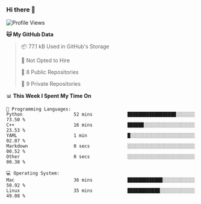 ### Hi there 👋

<!--
**huayuan4396/huayuan4396** is a ✨ _special_ ✨ repository because its `README.md` (this file) appears on your GitHub profile.

Here are some ideas to get you started:

- 🔭 I’m currently working on ...
- 🌱 I’m currently learning ...
- 👯 I’m looking to collaborate on ...
- 🤔 I’m looking for help with ...
- 💬 Ask me about ...
- 📫 How to reach me: ...
- 😄 Pronouns: ...
- ⚡ Fun fact: ...
-->

<!--START_SECTION:waka-->
![Profile Views](http://img.shields.io/badge/Profile%20Views-0-blue)

**🐱 My GitHub Data** 

> 📦 77.1 kB Used in GitHub's Storage 
 > 
> 🚫 Not Opted to Hire
 > 
> 📜 8 Public Repositories 
 > 
> 🔑 9 Private Repositories 
 > 
📊 **This Week I Spent My Time On** 

```text
💬 Programming Languages: 
Python                   52 mins             ██████████████████░░░░░░░   73.50 % 
C++                      16 mins             ██████░░░░░░░░░░░░░░░░░░░   23.53 % 
YAML                     1 min               █░░░░░░░░░░░░░░░░░░░░░░░░   02.07 % 
Markdown                 0 secs              ░░░░░░░░░░░░░░░░░░░░░░░░░   00.52 % 
Other                    0 secs              ░░░░░░░░░░░░░░░░░░░░░░░░░   00.38 % 

💻 Operating System: 
Mac                      36 mins             █████████████░░░░░░░░░░░░   50.92 % 
Linux                    35 mins             ████████████░░░░░░░░░░░░░   49.08 % 
```


<!--END_SECTION:waka-->
